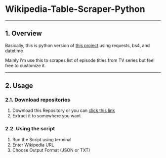 # Wikipedia-Table-Scraper-Python

---

## 1. Overview

Basically, this is python version of [this project](https://github.com/Afadfath03/Wikipedia-Table-Scraper) using requests, bs4, and datetime

Mainly i'm use this to scrapes list of episode titles from TV series but feel free to customize it.

---

## 2. Usage

### 2.1. Download repositories
1. Download this Repository or you can [click this link](https://codeload.github.com/Afadfath03/Wikipedia-Table-Scraper-Python/zip/refs/heads/main)
2. Extract it to somewhere you want

### 2.2. Using the script
1. Run the Script using terminal
2. Enter Wikipedia URL
3. Choose Output Format (JSON or TXT)
